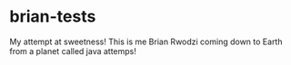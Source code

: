 # brian-tests
My attempt at sweetness!
This is me Brian Rwodzi coming down to Earth from a planet called java attemps!
